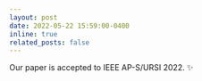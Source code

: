 ```yaml
---
layout: post
date: 2022-05-22 15:59:00-0400
inline: true
related_posts: false
---
```


Our paper is accepted to IEEE AP-S/URSI 2022. :sparkles:
